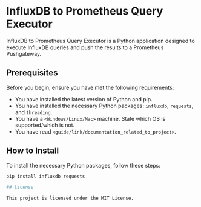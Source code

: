 # InfluxDB to Prometheus Query Executor

InfluxDB to Prometheus Query Executor is a Python application designed to execute InfluxDB queries and push the results to a Prometheus Pushgateway.

## Prerequisites

Before you begin, ensure you have met the following requirements:

* You have installed the latest version of Python and pip.
* You have installed the necessary Python packages: `influxdb`, `requests`, and `threading`.
* You have a `<Windows/Linux/Mac>` machine. State which OS is supported/which is not.
* You have read `<guide/link/documentation_related_to_project>`.

## How to Install

To install the necessary Python packages, follow these steps:

```bash
pip install influxdb requests

## License

This project is licensed under the MIT License.
